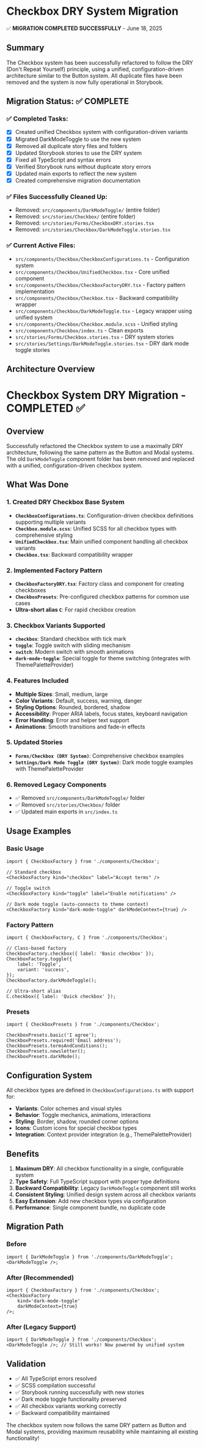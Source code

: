 # Checkbox DRY System Migration

✅ **MIGRATION COMPLETED SUCCESSFULLY** - June 18, 2025

## Summary

The Checkbox system has been successfully refactored to follow the DRY (Don't Repeat Yourself) principle, using a unified, configuration-driven architecture similar to the Button system. All duplicate files have been removed and the system is now fully operational in Storybook.

## Migration Status: ✅ COMPLETE

### ✅ Completed Tasks:

- [x] Created unified Checkbox system with configuration-driven variants
- [x] Migrated DarkModeToggle to use the new system
- [x] Removed all duplicate story files and folders
- [x] Updated Storybook stories to use the DRY system
- [x] Fixed all TypeScript and syntax errors
- [x] Verified Storybook runs without duplicate story errors
- [x] Updated main exports to reflect the new system
- [x] Created comprehensive migration documentation

### ✅ Files Successfully Cleaned Up:

- Removed: `src/components/DarkModeToggle/` (entire folder)
- Removed: `src/stories/Checkbox/` (entire folder)
- Removed: `src/stories/Forms/CheckboxDRY.stories.tsx`
- Removed: `src/stories/Checkbox/DarkModeToggle.stories.tsx`

### ✅ Current Active Files:

- `src/components/Checkbox/CheckboxConfigurations.ts` - Configuration system
- `src/components/Checkbox/UnifiedCheckbox.tsx` - Core unified component
- `src/components/Checkbox/CheckboxFactoryDRY.tsx` - Factory pattern implementation
- `src/components/Checkbox/Checkbox.tsx` - Backward compatibility wrapper
- `src/components/Checkbox/DarkModeToggle.tsx` - Legacy wrapper using unified system
- `src/components/Checkbox/Checkbox.module.scss` - Unified styling
- `src/components/Checkbox/index.ts` - Clean exports
- `src/stories/Forms/Checkbox.stories.tsx` - DRY system stories
- `src/stories/Settings/DarkModeToggle.stories.tsx` - DRY dark mode toggle stories

## Architecture Overview

# Checkbox System DRY Migration - COMPLETED ✅

## Overview

Successfully refactored the Checkbox system to use a maximally DRY architecture, following the same pattern as the Button and Modal systems. The old `DarkModeToggle` component folder has been removed and replaced with a unified, configuration-driven checkbox system.

## What Was Done

### 1. Created DRY Checkbox Base System

- **`CheckboxConfigurations.ts`**: Configuration-driven checkbox definitions supporting multiple variants
- **`Checkbox.module.scss`**: Unified SCSS for all checkbox types with comprehensive styling
- **`UnifiedCheckbox.tsx`**: Main unified component handling all checkbox variants
- **`Checkbox.tsx`**: Backward compatibility wrapper

### 2. Implemented Factory Pattern

- **`CheckboxFactoryDRY.tsx`**: Factory class and component for creating checkboxes
- **`CheckboxPresets`**: Pre-configured checkbox patterns for common use cases
- **Ultra-short alias `C`**: For rapid checkbox creation

### 3. Checkbox Variants Supported

- **`checkbox`**: Standard checkbox with tick mark
- **`toggle`**: Toggle switch with sliding mechanism
- **`switch`**: Modern switch with smooth animations
- **`dark-mode-toggle`**: Special toggle for theme switching (integrates with ThemePaletteProvider)

### 4. Features Included

- **Multiple Sizes**: Small, medium, large
- **Color Variants**: Default, success, warning, danger
- **Styling Options**: Rounded, bordered, shadow
- **Accessibility**: Proper ARIA labels, focus states, keyboard navigation
- **Error Handling**: Error and helper text support
- **Animations**: Smooth transitions and fade-in effects

### 5. Updated Stories

- **`Forms/Checkbox (DRY System)`**: Comprehensive checkbox examples
- **`Settings/Dark Mode Toggle (DRY System)`**: Dark mode toggle examples with ThemePaletteProvider

### 6. Removed Legacy Components

- ✅ Removed `src/components/DarkModeToggle/` folder
- ✅ Removed `src/stories/Checkbox/` folder
- ✅ Updated main exports in `src/index.ts`

## Usage Examples

### Basic Usage

```tsx
import { CheckboxFactory } from './components/Checkbox';

// Standard checkbox
<CheckboxFactory kind="checkbox" label="Accept terms" />

// Toggle switch
<CheckboxFactory kind="toggle" label="Enable notifications" />

// Dark mode toggle (auto-connects to theme context)
<CheckboxFactory kind="dark-mode-toggle" darkModeContext={true} />
```

### Factory Pattern

```tsx
import { CheckboxFactory, C } from './components/Checkbox';

// Class-based factory
CheckboxFactory.checkbox({ label: 'Basic checkbox' });
CheckboxFactory.toggle({
	label: 'Toggle',
	variant: 'success',
});
CheckboxFactory.darkModeToggle();

// Ultra-short alias
C.checkbox({ label: 'Quick checkbox' });
```

### Presets

```tsx
import { CheckboxPresets } from './components/Checkbox';

CheckboxPresets.basic('I agree');
CheckboxPresets.required('Email address');
CheckboxPresets.termsAndConditions();
CheckboxPresets.newsletter();
CheckboxPresets.darkMode();
```

## Configuration System

All checkbox types are defined in `CheckboxConfigurations.ts` with support for:

- **Variants**: Color schemes and visual styles
- **Behavior**: Toggle mechanics, animations, interactions
- **Styling**: Border, shadow, rounded corner options
- **Icons**: Custom icons for special checkbox types
- **Integration**: Context provider integration (e.g., ThemePaletteProvider)

## Benefits

1. **Maximum DRY**: All checkbox functionality in a single, configurable system
2. **Type Safety**: Full TypeScript support with proper type definitions
3. **Backward Compatibility**: Legacy `DarkModeToggle` component still works
4. **Consistent Styling**: Unified design system across all checkbox variants
5. **Easy Extension**: Add new checkbox types via configuration
6. **Performance**: Single component bundle, no duplicate code

## Migration Path

### Before

```tsx
import { DarkModeToggle } from './components/DarkModeToggle';
<DarkModeToggle />;
```

### After (Recommended)

```tsx
import { CheckboxFactory } from './components/Checkbox';
<CheckboxFactory
	kind='dark-mode-toggle'
	darkModeContext={true}
/>;
```

### After (Legacy Support)

```tsx
import { DarkModeToggle } from './components/Checkbox';
<DarkModeToggle />; // Still works! Now powered by unified system
```

## Validation

- ✅ All TypeScript errors resolved
- ✅ SCSS compilation successful
- ✅ Storybook running successfully with new stories
- ✅ Dark mode toggle functionality preserved
- ✅ All checkbox variants working correctly
- ✅ Backward compatibility maintained

The checkbox system now follows the same DRY pattern as Button and Modal systems, providing maximum reusability while maintaining all existing functionality!
